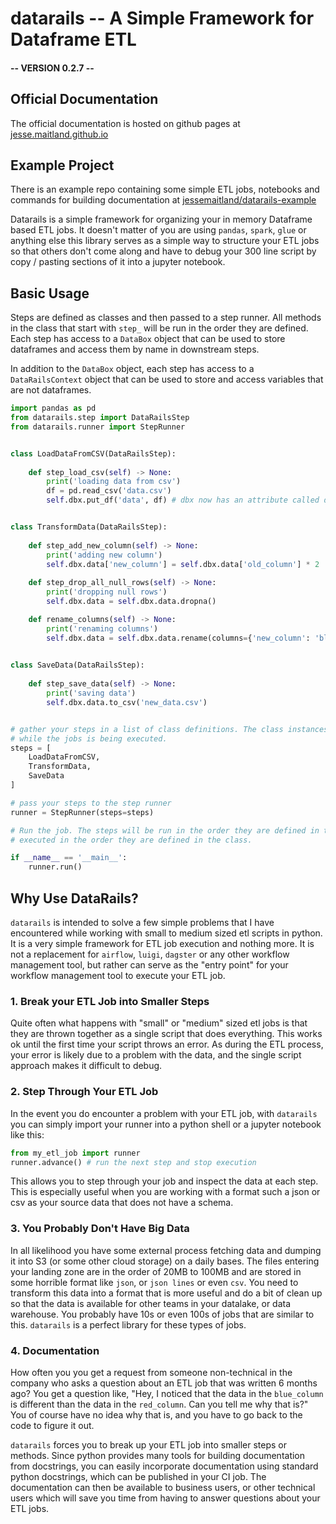 # datarails -- A Simple Framework for Dataframe ETL
####  -- VERSION 0.2.7 --

## Official Documentation
The official documentation is hosted on github pages at [jesse.maitland.github.io](https://jessemaitland.github.io/datarails/)

## Example Project
There is an example repo containing some simple ETL jobs, notebooks and commands for building documentation at [jessemaitland/datarails-example](https://github.com/JesseMaitland/datarails_examples)

Datarails is a simple framework for organizing your in memory Dataframe based ETL jobs. It doesn't matter of you are using `pandas`, `spark`, `glue` or anything else
this library serves as a simple way to structure your ETL jobs so that others don't come along and have to debug your 300 line script by copy / pasting sections of it into
a jupyter notebook.

## Basic Usage

Steps are defined as classes and then passed to a step runner. All methods in the class that start with `step_` will be run in the order they are defined.
Each step has access to a `DataBox` object that can be used to store dataframes and access them by name in downstream steps.

In addition to the `DataBox` object, each step has access to a `DataRailsContext` object that can be used to store and access variables that are not dataframes.

```python
import pandas as pd
from datarails.step import DataRailsStep
from datarails.runner import StepRunner


class LoadDataFromCSV(DataRailsStep):
    
    def step_load_csv(self) -> None:
        print('loading data from csv')
        df = pd.read_csv('data.csv')
        self.dbx.put_df('data', df) # dbx now has an attribute called data that is a dataframe


class TransformData(DataRailsStep):
    
    def step_add_new_column(self) -> None:
        print('adding new column')
        self.dbx.data['new_column'] = self.dbx.data['old_column'] * 2
    
    def step_drop_all_null_rows(self) -> None:
        print('dropping null rows')
        self.dbx.data = self.dbx.data.dropna()

    def rename_columns(self) -> None:
        print('renaming columns')
        self.dbx.data = self.dbx.data.rename(columns={'new_column': 'blue_column'})

        
class SaveData(DataRailsStep):
        
    def step_save_data(self) -> None:
        print('saving data')
        self.dbx.data.to_csv('new_data.csv')


# gather your steps in a list of class definitions. The class instances will be created by the step runner
# while the jobs is being executed.
steps = [
    LoadDataFromCSV,
    TransformData,
    SaveData
]        

# pass your steps to the step runner
runner = StepRunner(steps=steps)

# Run the job. The steps will be run in the order they are defined in the list. Each method declared in a step will be
# executed in the order they are defined in the class.

if __name__ == '__main__':
    runner.run() 

```

## Why Use DataRails?

`datarails` is intended to solve a few simple problems that I have encountered while working with small to medium sized etl scripts in python. It is a very
simple framework for ETL job execution and nothing more. It is not a replacement for `airflow`, `luigi`, `dagster` or any other workflow management tool, but rather
can serve as the "entry point" for your workflow management tool to execute your ETL job.

### 1. Break your ETL Job into Smaller Steps
Quite often what happens with "small" or "medium" sized etl jobs is that they are thrown together as a single script that does everything.
This works ok until the first time your script throws an error. As during the ETL process, your error is likely due to a problem with the data,
and the single script approach makes it difficult to debug.

### 2. Step Through Your ETL Job
In the event you do encounter a problem with your ETL job, with `datarails` you can simply import your runner into a python shell or a jupyter notebook
like this:

```python
from my_etl_job import runner
runner.advance() # run the next step and stop execution
```

This allows you to step through your job and inspect the data at each step. This is especially useful when you are working with a format such a json or csv as
your source data that does not have a schema.


### 3. You Probably Don't Have Big Data
In all likelihood you have some external process fetching data and dumping it into S3 (or some other cloud storage) on a daily bases. The files entering your landing zone 
are in the order of 20MB to 100MB and are stored in some horrible format like `json`, or `json lines` or even `csv`. You need to transform this data into a format that is more useful and 
do a bit of clean up so that the data is available for other teams in your datalake, or data warehouse. You probably have 10s or even 100s of jobs that are similar to this. `datarails` is
a perfect library for these types of jobs.


### 4. Documentation
How often you you get a request from someone non-technical in the company who asks a question about an ETL job that was written 6 months ago? You get a question like,
"Hey, I noticed that the data in the `blue_column` is different than the data in the `red_column`. Can you tell me why that is?" You of course have no idea why that is, and you have to go
back to the code to figure it out. 

`datarails` forces you to break up your ETL job into smaller steps or methods. Since python provides many tools for building documentation from docstrings, you can easily
incorporate documentation using standard python docstrings, which can be published in your CI job. The documentation can then be available to business users, or other technical users
which will save you time from having to answer questions about your ETL jobs.
